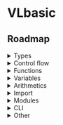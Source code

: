 # VLbasic

## Roadmap

<details>
<summary>Types</summary>

- [x] Number
- [x] Sting
- [x] Null
- [x] Boolean
- [x] List
  - [x] Set item
  - [x] Get item
- [x] Dictionaries
  - [x] Set item
  - [x] Get item

</details>

<details>
<summary>Control flow</summary>

- [x] If statements
  - [x] If
  - [x] Elseif
  - [x] Else
- [x] While loops
- [x] For loops
- [x] Break
- [x] Continue
  
</details>

<details>
<summary>Functions</summary>

- [x] Function call
- [x] Function define
- [x] Return
- [x] Function context
- [x] Anonymous functions

</details>

<details>
<summary>Variables</summary>

- [x] Assign
- [x] Access
- [x] Set
- [x] Constants
- [x] +=

</details>
  
<details>
<summary>Arithmetics</summary>

- [x] Addition
- [x] Subtraction
- [x] Multiplication
- [x] Division
- [x] Power
- [x] Modulus
- [x] Order of operations

</details>
  
<details>
<summary>Import</summary>

- [x] Circular import detection
- [x] Import as

</details>

<details>
<summary>Modules</summary>

- [x] Built in
- [x] Creatable
- [x] Python

</details>

<details>
<summary>CLI</summary>

- [x] Help
- [x] Run code
- [x] Create file with boilerplate code
- [ ] Update CLI
- [ ] Modules
  - [ ] Install
  - [ ] Remove
  - [ ] Update
  - [ ] Create modules list

</details>

<details>
<summary>Other</summary>

- [ ] Docs
- [ ] VLB project folder structure

</details>
  
 

